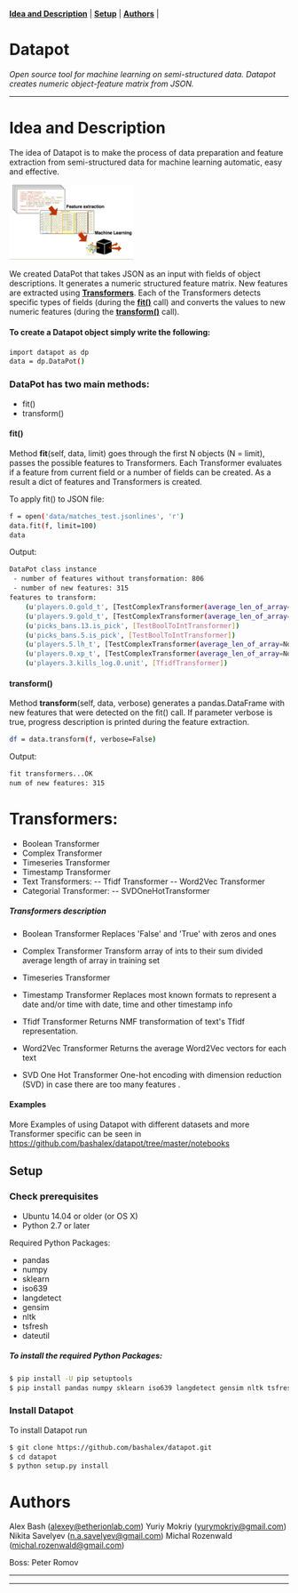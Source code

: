 **[Idea and Description](#idea-and-description)** |
**[Setup](#setup)** |
**[Authors](#authors)** |


# Datapot

*Open source tool for machine learning on semi-structured data.
Datapot creates numeric object-feature matrix from JSON.*

---

# Idea and Description

The idea of Datapot is to make the process of data preparation and feature extraction from semi-structured data for machine learning  automatic, easy and effective.

<img src="data/datapot_feature extraction.png" width="224">

We created DataPot that takes JSON as an input with fields of object descriptions. It generates a numeric structured feature matrix. 
New features are extracted using  **[Transformers](#transformers)**. Each of the Transformers detects specific types of fields (during the **[fit()](#Transformers)**  call) and converts the values to new numeric features  (during the  **[transform()](#Transformers)**  call).

#### To create a Datapot object simply write the following:

```bash
import datapot as dp 
data = dp.DataPot()
```


### DataPot has two main methods:
- fit()
- transform()

####  fit()
Method **fit**(self, data, limit) goes through the first  N  objects (N = limit), passes the possible features to Transformers. Each Transformer evaluates if a feature from current field or a number of fields can be created. As a result a dict of features  and Transformers is created.

To apply fit() to JSON file:
```bash
f = open('data/matches_test.jsonlines', 'r')
data.fit(f, limit=100)
data
```

Output:
```bash
DataPot class instance
 - number of features without transformation: 806
 - number of new features: 315
features to transform: 
    (u'players.0.gold_t', [TestComplexTransformer(average_len_of_array=None)])
    (u'players.9.gold_t', [TestComplexTransformer(average_len_of_array=None)])
    (u'picks_bans.13.is_pick', [TestBoolToIntTransformer])
    (u'picks_bans.5.is_pick', [TestBoolToIntTransformer])
    (u'players.5.lh_t', [TestComplexTransformer(average_len_of_array=None)])
    (u'players.0.xp_t', [TestComplexTransformer(average_len_of_array=None)])
    (u'players.3.kills_log.0.unit', [TfidfTransformer])
```


####  transform()
Method **transform**(self, data, verbose) generates a pandas.DataFrame with new features that were detected on the fit() call. If parameter verbose is true, progress description is printed during the feature extraction.

```bash
df = data.transform(f, verbose=False)
```
Output:
```bash
fit transformers...OK
num of new features: 315
```

# Transformers:
 - Boolean Transformer
 - Complex Transformer
 - Timeseries Transformer
 - Timestamp Transformer
 -  Text Transformers: 
        -- Tfidf Transformer 
        -- Word2Vec Transformer
 - Categorial Transformer:
        -- SVDOneHotTransformer
 

##### Transformers description
 - Boolean Transformer 
    Replaces 'False' and 'True' with zeros and ones

 - Complex Transformer 
 Transform array of ints to their sum divided  average length of array in training set

 - Timeseries Transformer

 - Timestamp Transformer
    Replaces most known formats to represent a date and/or time with date, time and other timestamp info 

 - Tfidf Transformer
    Returns NMF transformation of text's Tfidf representation.

 - Word2Vec Transformer
    Returns the average Word2Vec vectors for each text

 - SVD One Hot Transformer
    One-hot encoding with dimension reduction (SVD) in case there are too many features .


#### Examples 
More Examples of using Datapot with different datasets and more Transformer specific can be seen in https://github.com/bashalex/datapot/tree/master/notebooks

## Setup

### Check prerequisites

+ Ubuntu 14.04 or older (or OS X)
+ Python 2.7 or later

Required Python Packages:
- pandas
- numpy
- sklearn
- iso639
- langdetect
- gensim
- nltk
- tsfresh
- dateutil

<!--If you have Python 2 >=2.7.9 or Python 3 >=3.4 installed from python.org, you will already have pip and setuptools, but will need to upgrade to the latest version:-->
<!--On Linux or OS X:-->
<!--```bash-->
<!--pip install -U pip setuptools-->
<!--```-->


##### To install the required Python Packages:

```bash
$ pip install -U pip setuptools
$ pip install pandas numpy sklearn iso639 langdetect gensim nltk tsfresh python-dateutil
```


### Install Datapot

To install Datapot run
```bash
$ git clone https://github.com/bashalex/datapot.git
$ cd datapot
$ python setup.py install
```

<!--### Use datapot from command line-->

<!--```bash-->
<!--datapot --file={input video file path}-->
<!--```-->

<!--To find out more about datapot usage-->

<!--```bash-->
<!--datapot --help-->
<!--```-->

# Authors

Alex Bash (alexey@etherionlab.com)
Yuriy Mokriy (yurymokriy@gmail.com)
Nikita Savelyev (n.a.savelyev@gmail.com) 
Michal Rozenwald (michal.rozenwald@gmail.com)

Boss: Peter Romov


---
---


